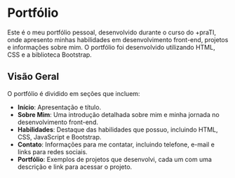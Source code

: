 # Portfólio

Este é o meu portfólio pessoal, desenvolvido durante o curso do +praTI, onde apresento minhas habilidades em desenvolvimento front-end, projetos e informações sobre mim. O portfólio foi desenvolvido utilizando HTML, CSS e a biblioteca Bootstrap.

## Visão Geral

O portfólio é dividido em seções que incluem:

- **Início**: Apresentação e título.
- **Sobre Mim**: Uma introdução detalhada sobre mim e minha jornada no desenvolvimento front-end.
- **Habilidades**: Destaque das habilidades que possuo, incluindo HTML, CSS, JavaScript e Bootstrap.
- **Contato**: Informações para me contatar, incluindo telefone, e-mail e links para redes sociais.
- **Portfólio**: Exemplos de projetos que desenvolvi, cada um com uma descrição e link para acessar o projeto.



